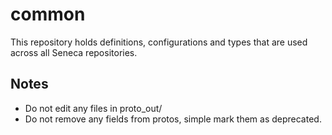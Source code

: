 # common

This repository holds definitions, configurations and types that are used across all Seneca repositories.

## Notes

* Do not edit any files in proto_out/
* Do not remove any fields from protos, simple mark them as deprecated.